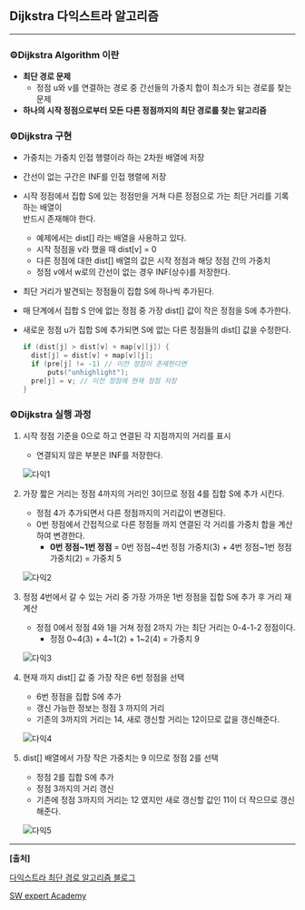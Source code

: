 ## **Dijkstra 다익스트라 알고리즘**

***

   

### **⚙Dijkstra Algorithm 이란**



- **최단 경로 문제**
  - 정점 u와 v를 연결하는 경로 중 간선들의 가중치 합이 최소가 되는 경로를 찾는 문제
- **하나의 시작 정점으로부터 모든 다른 정점까지의 최단 경로를 찾는 알고리즘**   

   

### **⚙Dijkstra 구현**



- 가중치는 가중치 인접 행렬이라 하는 2차원 배열에 저장

- 간선이 없는 구간은 INF를 인접 행렬에 저장

- 시작 정점에서 집합 S에 있는 정점만을 거쳐 다른 정점으로 가는 최단 거리를 기록하는 배열이 <br> 반드시 존재해야 한다.

  - 예제에서는 dist[] 라는 배열을 사용하고 있다.
  - 시작 정점을 v라 했을 때 dist[v] = 0
  - 다른 정점에 대한 dist[] 배열의 값은 시작 정점과 해당 정점 간의 가중치
  - 정점 v에서 w로의 간선이 없는 경우 INF(상수)를 저장한다.

- 최단 거리가 발견되는 정점들이 집합 S에 하나씩 추가된다.

- 매 단계에서 집합 S 안에 없는 정점 중 가장 dist[] 값이 작은 정점을 S에 추가한다.

- 새로운 정점 u가 집합 S에 추가되면 S에 없는 다른 정점들의 dist[] 값을 수정한다.

  ```c
  if (dist[j] > dist[v] + map[v][j]) {
  	dist[j] = dist[v] + map[v][j];
  	if (pre[j] != -1) // 이전 정점이 존재한다면
  		puts("unhighlight");
  	pre[j] = v; // 이전 정점에 현재 정점 저장
  }
  ```

  

### **⚙Dijkstra 실행 과정**

1. 시작 정점 기준을 0으로 하고 연결된 각 지점까지의 거리를 표시

   - 연결되지 않은 부분은 INF를 저장한다.

   ![다익1](https://user-images.githubusercontent.com/55940552/105191160-1ddb9680-5b7a-11eb-9971-6a5aca4bf995.PNG)

2. 가장 짧은 거리는 정점 4까지의 거리인 3이므로 정점 4를 집합 S에 추가 시킨다.

   - 정점 4가 추가되면서 다른 정점까지의 거리값이 변경된다.
   - 0번 정점에서 간접적으로 다른 정점들 까지 연결된 각 거리를 가중치 합을 계산하여 변경한다.
     - **0번 정점~1번 정점** = 0번 정점~4번 정점 가중치(3) + 4번 정점~1번 정점 가중치(2) = 가중치 5

   ![다익2](https://user-images.githubusercontent.com/55940552/105191342-4c597180-5b7a-11eb-836f-a77172839a82.PNG)

   

3. 정점 4번에서 갈 수 있는 거리 중 가장 가까운 1번 정점을 집합 S에 추가 후 거리 재계산

   - 정점 0에서 정점 4와 1을 거쳐 정점 2까지 가는 최단 거리는 0-4-1-2 정점이다.
     - 정점 0~4(3) + 4~1(2) + 1~2(4) = 가중치 9

   ![다익3](https://user-images.githubusercontent.com/55940552/105193557-f71e5f80-5b7b-11eb-891f-c5d3a6b151b7.PNG)

4. 현재 까지 dist[] 값 중 가장 작은 6번 정점을 선택

   - 6번 정점을 집합 S에 추가 
   - 갱신 가능한 정보는 정점 3 까지의 거리
   - 기존의 3까지의 거리는 14, 새로 갱신할 거리는 12이므로 값을 갱신해준다.

   ![다익4](https://user-images.githubusercontent.com/55940552/105194215-b246f880-5b7c-11eb-9aa4-52e5bde1b0f0.PNG)

5. dist[] 배열에서 가장 작은 가중치는 9 이므로 정점 2를 선택

   - 정점 2를 집합 S에 추가
   - 정점 3까지의 거리 갱신
   - 기존에 정점 3까지의 거리는 12 였지만 새로 갱신할 값인 11이 더 작으므로 갱신해준다.

   ![다익5](https://user-images.githubusercontent.com/55940552/105194541-0b169100-5b7d-11eb-8710-200e9b3c065f.PNG)





***

**[출처]**

[다익스트라 최단 경로 알고리즘 블로그](https://mattlee.tistory.com/50)

[SW expert Academy](https://swexpertacademy.com/main/main.do)